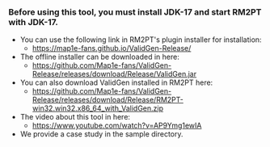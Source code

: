 ### Before using this tool, you must install JDK-17 and start RM2PT with JDK-17.
* You can use the following link in RM2PT's plugin installer for installation:
  - https://map1e-fans.github.io/ValidGen-Release/
* The offline installer can be downloaded in here:
  - https://github.com/Map1e-fans/ValidGen-Release/releases/download/Release/ValidGen.jar
* You can also download ValidGen installed in RM2PT here:
  - https://github.com/Map1e-fans/ValidGen-Release/releases/download/Release/RM2PT-win32.win32.x86_64_with_ValidGen.zip
* The video about this tool in here:
  - https://www.youtube.com/watch?v=AP9Ymg1ewIA
* We provide a case study in the sample directory.
